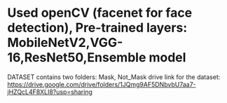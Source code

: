 # Used openCV (facenet for face detection), Pre-trained layers: MobileNetV2,VGG-16,ResNet50,Ensemble model

DATASET contains two folders: Mask, Not_Mask drive link for the dataset: https://drive.google.com/drive/folders/1JQmg9AF5DNbvbU7aa7-jHZQcL4F8XLI8?usp=sharing
